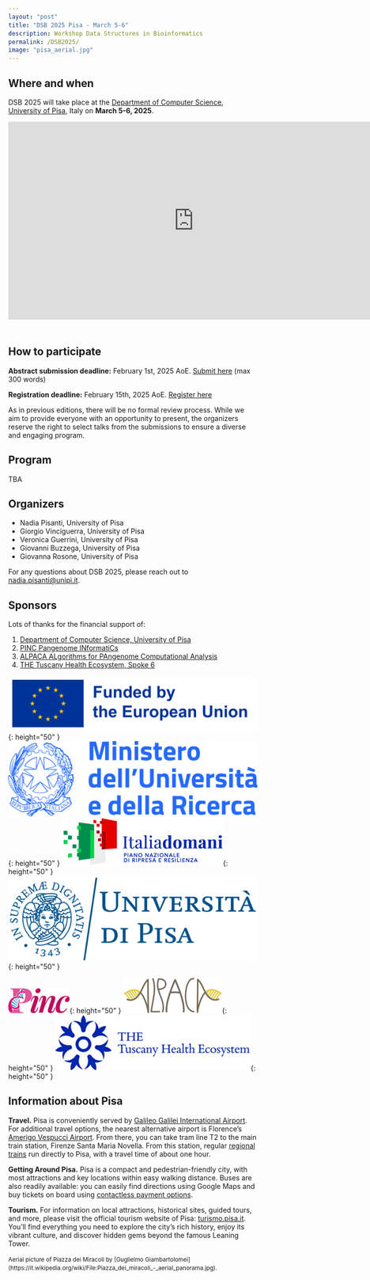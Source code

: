 ```yaml
---
layout: "post"
title: "DSB 2025 Pisa - March 5-6"
description: Workshop Data Structures in Bioinformatics
permalink: /DSB2025/
image: "pisa_aerial.jpg"
---
```


<style>
  .hero .hero-text-container {
    width: 100% !important; 
    text-align: left;
}

.hero .inner-hero {
    align-items: start !important;
    top: 100px !important;
}
</style>


## Where and when

DSB 2025 will take place at the [Department of Computer Science](https://di.unipi.it/en/), [University of Pisa](https://www.unipi.it/index.php/english), Italy on **March 5-6, 2025**.

<iframe src="https://www.google.com/maps/embed?pb=!1m18!1m12!1m3!1d2883.5263153872324!2d10.40570357654915!3d43.72039217109893!2m3!1f0!2f0!3f0!3m2!1i1024!2i768!4f13.1!3m3!1m2!1s0x12d591bcbfe591bb%3A0x91d311f58e2115b6!2sDipartimento%20di%20Informatica!5e0!3m2!1sit!2sit!4v1732374209673!5m2!1sit!2sit" width="750" height="400" style="border:0;margin-bottom:20px;" allowfullscreen="" loading="lazy" referrerpolicy="no-referrer-when-downgrade"></iframe>

## How to participate

**Abstract submission deadline:** February 1st, 2025 AoE.
[Submit here](https://dsb-2025.sciencesconf.org/) (max 300 words)

**Registration deadline:** February 15th, 2025 AoE.
[Register here](https://forms.office.com/e/3qczYFZTCh)

As in previous editions, there will be no formal review process. While we aim to provide everyone with an opportunity to present, the organizers reserve the right to select talks from the submissions to ensure a diverse and engaging program.

## Program

TBA

## Organizers

- Nadia Pisanti, University of Pisa
- Giorgio Vinciguerra, University of Pisa
- Veronica Guerrini, University of Pisa
- Giovanni Buzzega, University of Pisa
- Giovanna Rosone, University of Pisa

For any questions about DSB 2025, please reach out to [nadia.pisanti@unipi.it](mailto:nadia.pisanti@unipi.it).

## Sponsors

Lots of thanks for the financial support of:

1. [Department of Computer Science, University of Pisa](https://di.unipi.it/en/)
2. [PINC Pangenome INformatiCs](https://pinc-miur.disco.unimib.it/) 
3. [ALPACA ALgorithms for PAngenome Computational Analysis](https://alpaca-itn.eu)
4. [THE Tuscany Health Ecosystem, Spoke 6](https://tuscanyhealthecosystem.it) 

![Funded by the European Union](./eu-funded.png){: height="50" }  ![Ministero dell'Università e della Rircerca](./mur.jpg){: height="50" }  ![ItaliaDomani PNRR](./italiadomani.png){: height="50" }  ![University of Pisa](./unipi.png){: height="50" }

![PINC](./pinc.png){: height="50" } ![ALPACA](./alpaca.png){: height="50" }  ![THE](./the.png){: height="50" }

## Information about Pisa

**Travel.** Pisa is conveniently served by [Galileo Galilei International Airport](https://www.pisa-airport.com/en/).
For additional travel options, the nearest alternative airport is Florence’s [Amerigo Vespucci Airport](https://www.aeroporto.firenze.it/en/). From there, you can take tram line T2 to the main train station, Firenze Santa Maria Novella. From this station, regular [regional trains](https://www.trenitalia.com/en.html) run directly to Pisa, with a travel time of about one hour.

**Getting Around Pisa.** Pisa is a compact and pedestrian-friendly city, with most attractions and key locations within easy walking distance. Buses are also readily available: you can easily find directions using Google Maps and buy tickets on board using [contactless payment options](https://www.at-bus.it/en/tiptap).

**Tourism.** For information on local attractions, historical sites, guided tours, and more, please visit the official tourism website of Pisa: [turismo.pisa.it](https://www.turismo.pisa.it/en/node). You’ll find everything you need to explore the city’s rich history, enjoy its vibrant culture, and discover hidden gems beyond the famous Leaning Tower.


<small>
Aerial picture of Piazza dei Miracoli by [Guglielmo Giambartolomei](https://it.wikipedia.org/wiki/File:Piazza_dei_miracoli_-_aerial_panorama.jpg).
</small>

